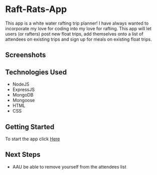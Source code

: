 # Raft-Rats-App

This app is a white water rafting trip planner! I have always wanted to incorporate my love for coding into my love for rafting.
This app will let users (or rafters) post new float trips, add themselves onto a list of attendees on existing trips and sign up for meals on existing float trips.

## Screenshots

## Technologies Used

* NodeJS
* ExpressJS
* MongoDB
* Mongoose
* HTML
* CSS

## Getting Started

To start the app click [Here](https://raft-rats.herokuapp.com/)

## Next Steps
* AAU be able to remove yourself from the attendees list